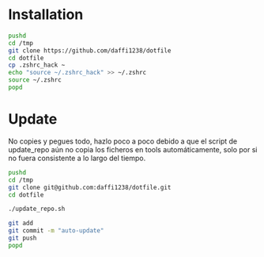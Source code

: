# Installation

```bash
pushd
cd /tmp
git clone https://github.com/daffi1238/dotfile
cd dotfile
cp .zshrc_hack ~
echo "source ~/.zshrc_hack" >> ~/.zshrc
source ~/.zshrc
popd
```

# Update
No copies y pegues todo, hazlo poco a poco debido a que el script de update_repo aún no copia los ficheros en tools automáticamente, solo por si no fuera consistente a lo largo del tiempo.
```bash
pushd
cd /tmp
git clone git@github.com:daffi1238/dotfile.git
cd dotfile

./update_repo.sh

git add
git commit -m "auto-update"
git push
popd
```
